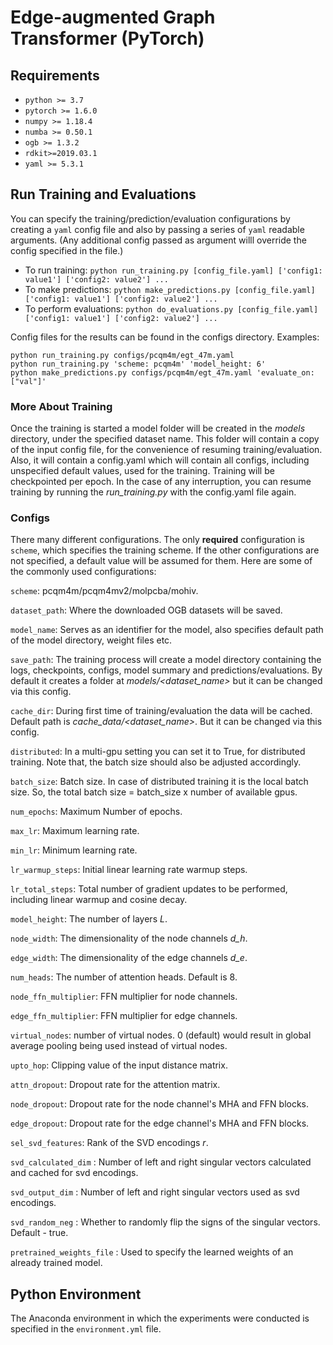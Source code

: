 # Edge-augmented Graph Transformer (PyTorch)

## Requirements

* `python >= 3.7`
* `pytorch >= 1.6.0`
* `numpy >= 1.18.4`
* `numba >= 0.50.1`
* `ogb >= 1.3.2`
* `rdkit>=2019.03.1`
* `yaml >= 5.3.1`

## Run Training and Evaluations

You can specify the training/prediction/evaluation configurations by creating a `yaml` config file and also by passing a series of `yaml` readable arguments. (Any additional config passed as argument willl override the config specified in the file.)

* To run training: ```python run_training.py [config_file.yaml] ['config1: value1'] ['config2: value2'] ...```
* To make predictions: ```python make_predictions.py [config_file.yaml] ['config1: value1'] ['config2: value2'] ...```
* To perform evaluations: ```python do_evaluations.py [config_file.yaml] ['config1: value1'] ['config2: value2'] ...```

Config files for the results can be found in the configs directory. Examples:
```
python run_training.py configs/pcqm4m/egt_47m.yaml
python run_training.py 'scheme: pcqm4m' 'model_height: 6'
python make_predictions.py configs/pcqm4m/egt_47m.yaml 'evaluate_on: ["val"]'
```

### More About Training

Once the training is started a model folder will be created in the *models* directory, under the specified dataset name. This folder will contain a copy of the input config file, for the convenience of resuming training/evaluation. Also, it will contain a config.yaml which will contain all configs, including unspecified default values, used for the training. Training will be checkpointed per epoch. In the case of any interruption, you can resume training by running the *run_training.py* with the config.yaml file again.

### Configs
There many different configurations. The only **required** configuration is `scheme`, which specifies the training scheme. If the other configurations are not specified, a default value will be assumed for them. Here are some of the commonly used configurations:

`scheme`: pcqm4m/pcqm4mv2/molpcba/mohiv.

`dataset_path`: Where the downloaded OGB datasets will be saved.

`model_name`: Serves as an identifier for the model, also specifies default path of the model directory, weight files etc.

`save_path`: The training process will create a model directory containing the logs, checkpoints, configs, model summary and predictions/evaluations. By default it creates a folder at *models/<dataset_name>* but it can be changed via this config.

`cache_dir`: During first time of training/evaluation the data will be cached. Default path is *cache_data/<dataset_name>*. But it can be changed via this config.

`distributed`: In a multi-gpu setting you can set it to True, for distributed training. Note that, the batch size should also be adjusted accordingly.

`batch_size`: Batch size. In case of distributed training it is the local batch size. So, the total batch size = batch_size x number of available gpus.

`num_epochs`: Maximum Number of epochs.

`max_lr`: Maximum learning rate.

`min_lr`: Minimum learning rate.

`lr_warmup_steps`: Initial linear learning rate warmup steps.

`lr_total_steps`: Total number of gradient updates to be performed, including linear warmup and cosine decay.

`model_height`: The number of layers *L*.

`node_width`: The dimensionality of the node channels *d_h*.

`edge_width`: The dimensionality of the edge channels *d_e*.

`num_heads`: The number of attention heads. Default is 8.

`node_ffn_multiplier`: FFN multiplier for node channels.

`edge_ffn_multiplier`: FFN multiplier for edge channels.

`virtual_nodes`: number of virtual nodes. 0 (default) would result in global average pooling being used instead of virtual nodes.

`upto_hop`: Clipping value of the input distance matrix.

`attn_dropout`: Dropout rate for the attention matrix.

`node_dropout`: Dropout rate for the node channel's MHA and FFN blocks.

`edge_dropout`: Dropout rate for the edge channel's MHA and FFN blocks.

`sel_svd_features`: Rank of the SVD encodings *r*.

`svd_calculated_dim` : Number of left and right singular vectors calculated and cached for svd encodings.

`svd_output_dim` : Number of left and right singular vectors used as svd encodings.

`svd_random_neg` : Whether to randomly flip the signs of the singular vectors. Default - true.

`pretrained_weights_file` : Used to specify the learned weights of an already trained model.

## Python Environment

The Anaconda environment in which the experiments were conducted is specified in the `environment.yml` file.
